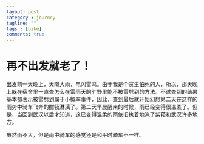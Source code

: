 ```yaml
---
layout: post
category : journey
tagline: ""
tags : [bike]
comments: true
---
```


# 再不出发就老了！
出发前一天晚上，天降大雨，电闪雷鸣。由于我是个贪生怕死的人，所以，那天晚上躲在宿舍里一直查怎么在雷雨天的旷野里能不被雷劈到的方法。不过查到的结果基本都表示被雷劈到属于小概率事件，因此，查到最后就开始幻想第二天在这样的雨势中骑车飞奔的酣畅淋漓了。第二天早晨醒来的时候，雨已经变得很温柔了。但是，当回到武汉以后才知道，这已变得温柔的雨依旧执着地淹了紫菘和武汉许多地方。

虽然雨不大，但是雨中骑车的感觉还是和平时骑车不一样。
